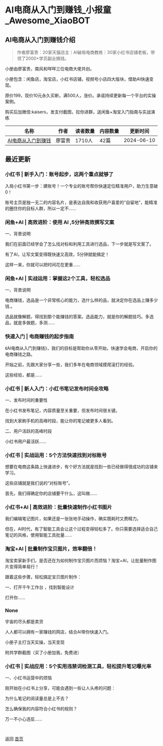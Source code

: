 # AI电商从入门到赚钱_小报童_Awesome_XiaoBOT

## AI电商从入门到赚钱介绍
> 作者廖富贵：20家天猫店主｜AI破局电商教练｜30家小红书店铺老板，带领了2000+学员副业搞钱。    
    
小册由廖富贵，南风和咩咩三位电商大佬共创。    
    
小册包含：闲鱼店，淘宝店，小红书店铺，视频号小店四大版块，借助AI快速变现。    
    
原价199，现价10元永久买断，满500人，涨价。承诺持续更新每一个平台的实操案例。    
    
购买后加微信:kaisers，发支付截图，拉你进群，送闲鱼+淘宝入门指南与实战演练  
  


|名称|作者|读者数量|内容数量|更新时间|
|---|---|---|---|---|
|[AI电商从入门到赚钱](https://xiaobot.net/p/fugui01?refer=9c3f1c95-a052-465a-9902-f6d75080262a)|廖富贵|1710人|42篇|2024-06-10|

## 最近更新
### 小红书 | 新手入门：账号起步，这两个重点就够了

入局小红书第一步：建账号！一个专业的账号帮你快速定位精准用户，助力生意破0！

账号主页是独一无二的内容名片，是表达自我和收获用户喜爱的“自留地”，能精准的圈住你的目标人群，所以一定不......

### 闲鱼+AI | 高效进阶：使用 AI ,5分钟高效撰写文案

一、背景说明

我们在前面已经学会了怎么找对标和利用工具进行选品，下一步就是写文案了。

有了AI，让写文案变得既快速又高效，5分钟就能搞定！

这样一来，你就可以把时间花在更重......

### 闲鱼+AI | 实战运用：掌握这2个工具，轻松选品

一、背景说明

电商赚钱，选品是一个非常核心的能力，选什么样的品，就决定你在选品上赚多少钱.。

选品就像解题，得找到那个能赚钱的答案。选品能力，就是你的解题技巧。多选品，就是多做题，多测......

### 快速入门 | 电商赚钱的起步指南

《AI电商从入门到赚钱》，我们的目标是帮助你从零开始，快速学会电商，开启你的电商赚钱之路。

开始之前，先跟大家分享一些，我们多年在电商领域摸爬滚打的经验。

这些经验，都是......

### 小红书 | 新人入门：小红书笔记发布时间全攻略

一、发布时间的重要性

在小红书发布笔记，内容质量至关重要，但发布时间很关键。

找到大家刷手机的高峰时段，能让你的笔记被更多人看到。

二、用户活跃的高峰时段

小红书用户最活跃......

### 小红书 | 实战运用：5个方法快速找到对标账号

想要在电商这条路上快速进步，有个好方法就是找到一些已经做得很成功的店铺来学习。

这些店铺就是我们说的“对标账号”。

首先，我们得确定你的店铺要干什么，这叫做......

### 小红书+AI | 高效进阶：批量快速制作小红书图片

我们编辑笔记图片，如果还是一张张地手动操作，确实既耗时又费精力。

但在，AI时代，有了智能工具会让这个过程变得轻松多了。你只需要选择适合自己笔记的风格，使用智能工具批量......

### 淘宝+AI | 批量制作宝贝图片，效率翻倍！

淘宝卖家新手们，是否还在为如何制作宝贝图片而烦恼？淘宝+AI，让批量制作图片变得简单易行！

跟着这些步骤，轻松搞定宝贝图片制作：

一、打开千牛工作台 ，找到智能设计

打开你......

### None

宇宙的尽头都是卖货

人人都可以拥有一家赚钱的网店，结合AI带你快速入门。

小册子主打当天实操，当天变现

附共学群截图（买了小册加我，免费进）

### 小红书 | 实战应用：5个实用违禁词检测工具，轻松提升笔记曝光率

一、小红书运营中的烦恼

刚开始在小红书上分享，可能会遇到一些让人头疼的问题：

为什么笔记的阅读量总是上不去？

怎么确保我的内容符合小红书的规则？

万一不小心违反......


<a href="https://github.com/Reno9527/awesome-xiaobot" style="color: white; text-decoration: none;">awesome-xiaobot</a>

返回 [首页](../README.md)
